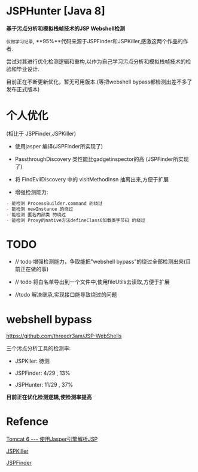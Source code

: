 # JSPHunter [Java 8]

**基于污点分析和模拟栈帧技术的JSP Webshell检测**    

`仅做学习记录`, **95%**代码来源于JSPFinder和JSPKiller,感激这两个作品的作者.   

尝试对其进行优化检测逻辑和重构,以作为自己学习污点分析和模拟栈帧技术的检验和毕业设计.

目前正在不断更新优化，暂无可用版本.(等把webshell bypass都检测出差不多了发布正式版本)

# 个人优化

(相比于 JSPFinder,JSPKiller)

- 使用jasper 编译(JSPFinder所实现了)

- PassthroughDiscovery 类性能比gadgetinspector的高 (JSPFinder所实现了)

- 将 FindEvilDiscovery 中的 visitMethodInsn 抽离出来,方便于扩展

- 增强检测能力:

```md
- 能检测 ProcessBuilder.command 的绕过
- 能检测 newInstance 的绕过
- 能检测 匿名内部类 的绕过
- 能检测 Proxy的native方法defineClass0加载类字节码 的绕过
```

# TODO

- // todo 增强检测能力，争取能把"webshell bypass"的绕过全部检测出来(目前正在做的事)
- // todo 将白名单导出到一个文件中,使用fileUtils去读取,方便于扩展

- //todo 解决继承,实现接口能导致绕过的问题



# webshell bypass

https://github.com/threedr3am/JSP-WebShells

三个污点分析工具的检测率:

- JSPKiler: 待测

- JSPFinder:  4/29 ,  13%
- JSPHunter: 11/29 , 37%

**目前正在优化检测逻辑,使检测率提高**

# Refence

[Tomcat 6 --- 使用Jasper引擎解析JSP](https://www.cnblogs.com/xing901022/p/4592159.html)

[JSPKiller](https://github.com/changheluor007/JSPKiller)

[JSPFinder](https://github.com/flowerwind/JspFinder)
